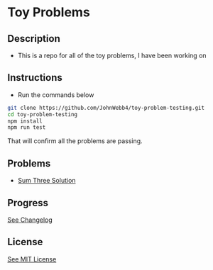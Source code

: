 # Toy Problems
## Description
- This is a repo for all of the toy problems, I have been working on

## Instructions
- Run the commands below
``` bash
git clone https://github.com/JohnWebb4/toy-problem-testing.git
cd toy-problem-testing
npm install
npm run test
```

That will confirm all the problems are passing.

## Problems
- [Sum Three Solution](/3sum/README.md)

## Progress
[See Changelog](/CHANGELOG.md)

## License
[See MIT License](/LICENSE)